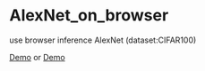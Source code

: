 # AlexNet_on_browser
use browser inference AlexNet (dataset:CIFAR100)

[Demo](https://fritingo.github.io/AlexNet_on_browser/)
or
[Demo](https://fritingo.ddns.net/test/Alexnet_web/index.html)
